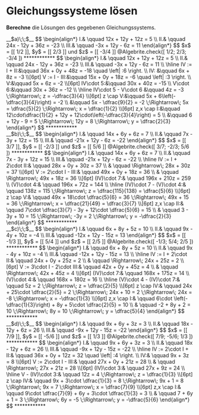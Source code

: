 <!--
version:  0.0.1
language: de


@style
main > *:not(:last-child) {
  margin-bottom: 3rem;
}

input {
    text-align: center;
}

.flex-container {
    display: flex;
    flex-wrap: wrap;
    align-items: stretch;
    gap: 20px;
}

.flex-child {
    flex: 1;
    min-width: 350px;
    margin-right: 20px;
}

@media (max-width: 400px) {
    .flex-child {
        flex: 100%;
        margin-right: 0;
    }
}
@end

formula: \carry   \textcolor{red}{\scriptsize #1}
formula: \digit   \rlap{\carry{#1}}\phantom{#2}#2
formula: \permil  \text{‰}

import: https://raw.githubusercontent.com/LiaTemplates/Tikz-Jax/main/README.md

script: https://cdn.jsdelivr.net/gh/LiaTemplates/Tikz-Jax@main/dist/index.js

import: https://raw.githubusercontent.com/liaTemplates/algebrite/master/README.md





tags: Gleichungssysteme, Bruchrechnung, negative Zahlen, schwer, normal, Berechnen

comment: Löse Gleichungssysteme mit rationalen Zahlen.

author: Martin Lommatzsch

-->




# Gleichungssysteme lösen


**Berechne** die Lösungen des gegebenen Gleichungssystems.



<section class="flex-container">

<div class="flex-child">
<!-- data-solution-button="5"-->
__$a)\;\;$__  
$$
\begin{align*}
I.& \qquad 12x + 12y + 12z = 5 \\
II.& \qquad 24x - 12y + 36z = -23 \\
III.& \qquad -3x + 12y - 6z = 11
\end{align*}
$$
$x$ = [[  1/2  ]],  $y$ = [[  2/3  ]]  und  $z$ = [[  -3/4  ]]
@Algebrite.check([ 1/2; 2/3; -3/4 ])
************
$$
\begin{align*}
I.& \qquad 12x + 12y + 12z = 5 \\
II.& \qquad 24x - 12y + 36z = -23 \\
III.& \qquad -3x + 12y - 6z = 11 \\ \hline
IV := I + II:&\qquad 36x + 0y + 48z = -18 \quad \left| :6 \right. \\
IV: &\qquad 6x + 8z = -3 \\[6pt]
V := I - III:&\qquad 15x + 0y + 18z = -6 \quad \left| :3 \right. \\
V:&\qquad 5x + 6z = -2 \\[6pt]
IV\cdot 5:&\qquad 30x + 40z = -15 \\
V\cdot 6:&\qquad 30x + 36z = -12 \\ \hline
IV\cdot 5 - V\cdot 6 &\qquad 4z = -3 \;\Rightarrow\; z = -\dfrac{3}{4} \\[6pt]
z \cap V:&\qquad 5x + 6\left(-\dfrac{3}{4}\right) = -2 \\
&\qquad 5x - \dfrac{9}{2} = -2 \;\Rightarrow\; 5x = \dfrac{5}{2} \;\Rightarrow\; x = \dfrac{1}{2} \\[6pt]
z,x \cap I:&\qquad 12\cdot\dfrac{1}{2} + 12y + 12\cdot\left(-\dfrac{3}{4}\right) = 5 \\
&\qquad 6 + 12y - 9 = 5 \;\Rightarrow\; 12y = 8 \;\Rightarrow\; y = \dfrac{2}{3}
\end{align*}
$$
************
</div>
<div class="flex-child">
<!-- data-solution-button="5"-->
__$b)\;\;$__  
$$
\begin{align*}
I.& \qquad 14x + 6y + 6z = 7 \\
II.& \qquad 7x - 3y + 12z = 15 \\
III.& \qquad -21x + 12y - 6z = -22
\end{align*}
$$
$x$ = [[  3/7  ]],  $y$ = [[  -2/3  ]]  und  $z$ = [[  5/6  ]]
@Algebrite.check([ 3/7; -2/3; 5/6 ])
************
$$
\begin{align*}
I.& \qquad 14x + 6y + 6z = 7 \\
II.& \qquad 7x - 3y + 12z = 15 \\
III.& \qquad -21x + 12y - 6z = -22 \\ \hline
IV := I + 2\cdot II:& \qquad 28x + 0y + 30z = 37 \\
& \qquad \Rightarrow\; 28x + 30z = 37 \\[6pt]
V := 2\cdot I - III:& \qquad 49x + 0y + 18z = 36 \\
& \qquad \Rightarrow\; 49x + 18z = 36 \\[6pt]
(IV)\cdot 7:& \qquad 196x + 210z = 259 \\
(V)\cdot 4:& \qquad 196x + 72z = 144 \\ \hline
(IV)\cdot 7 - (V)\cdot 4:& \qquad 138z = 115 \;\Rightarrow\; z = \dfrac{115}{138} = \dfrac{5}{6} \\[6pt]
z \cap V:& \qquad 49x + 18\cdot \dfrac{5}{6} = 36 \;\Rightarrow\; 49x + 15 = 36 \;\Rightarrow\; x = \dfrac{21}{49} = \dfrac{3}{7} \\[6pt]
z,x \cap II:& \qquad 7\cdot \dfrac{3}{7} - 3y + 12\cdot \dfrac{5}{6} = 15 \\
& \qquad 3 - 3y + 10 = 15 \;\Rightarrow\; -3y = 2 \;\Rightarrow\; y = -\dfrac{2}{3}
\end{align*}
$$
************
</div>


<div class="flex-child">
<!-- data-solution-button="5"-->
__$c)\;\;$__  
$$
\begin{align*}
I.& \qquad 6x + 8y + 5z = 10 \\
II.& \qquad 9x - 4y + 10z = -4 \\
III.& \qquad -12x + 12y - 15z = 13
\end{align*}
$$
$x$ = [[  -1/3  ]],  $y$ = [[  5/4  ]]  und  $z$ = [[  2/5  ]]
@Algebrite.check([ -1/3; 5/4; 2/5 ])
************
$$
\begin{align*}
I.& \qquad 6x + 8y + 5z = 10 \\
II.& \qquad 9x - 4y + 10z = -4 \\
III.& \qquad -12x + 12y - 15z = 13 \\ \hline
IV := I + 2\cdot II:& \qquad 24x + 0y + 25z = 2 \\
& \qquad \Rightarrow\; 24x + 25z = 2 \\[6pt]
V := 3\cdot I - 2\cdot III:& \qquad 42x + 0y + 45z = 4 \\
& \qquad \Rightarrow\; 42x + 45z = 4 \\[6pt]
(IV)\cdot 7:& \qquad 168x + 175z = 14 \\
(V)\cdot 4:& \qquad 168x + 180z = 16 \\ \hline
(V)\cdot 4 - (IV)\cdot 7:& \qquad 5z = 2 \;\Rightarrow\; z = \dfrac{2}{5} \\[6pt]
z \cap IV:& \qquad 24x + 25\cdot \dfrac{2}{5} = 2 \;\Rightarrow\; 24x + 10 = 2 \;\Rightarrow\; 24x = -8 \;\Rightarrow\; x = -\dfrac{1}{3} \\[6pt]
z,x \cap I:& \qquad 6\cdot \left(-\dfrac{1}{3}\right) + 8y + 5\cdot \dfrac{2}{5} = 10 \\
& \qquad -2 + 8y + 2 = 10 \;\Rightarrow\; 8y = 10 \;\Rightarrow\; y = \dfrac{5}{4}
\end{align*}
$$
************
</div>


<div class="flex-child">
<!-- data-solution-button="5"-->
__$d)\;\;$__  
$$
\begin{align*}
I.& \qquad 9x + 6y + 3z = 3 \\
II.& \qquad 18x - 12y + 6z = 26 \\
III.& \qquad -9x + 12y - 15z = -22
\end{align*}
$$
$x$ = [[  7/9  ]],  $y$ = [[  -5/6  ]]  und  $z$ = [[  1/3  ]]
@Algebrite.check([ 7/9; -5/6; 1/3 ])
************
$$
\begin{align*}
I.& \qquad 9x + 6y + 3z = 3 \\
II.& \qquad 18x - 12y + 6z = 26 \\
III.& \qquad -9x + 12y - 15z = -22 \\ \hline
IV := 2\cdot I + II:& \qquad 36x + 0y + 12z = 32 \quad \left| :4 \right. \\
IV:& \qquad 9x + 3z = 8 \\[6pt]
V := 2\cdot I - III:& \qquad 27x + 0y + 21z = 28 \\
& \qquad \Rightarrow\; 27x + 21z = 28 \\[6pt]
(IV)\cdot 3:& \qquad 27x + 9z = 24 \\ \hline
V - (IV)\cdot 3:& \qquad 12z = 4 \;\Rightarrow\; z = \dfrac{1}{3} \\[6pt]
z \cap IV:& \qquad 9x + 3\cdot \dfrac{1}{3} = 8 \;\Rightarrow\; 9x + 1 = 8 \;\Rightarrow\; 9x = 7 \;\Rightarrow\; x = \dfrac{7}{9} \\[6pt]
z,x \cap I:& \qquad 9\cdot \dfrac{7}{9} + 6y + 3\cdot \dfrac{1}{3} = 3 \\
& \qquad 7 + 6y + 1 = 3 \;\Rightarrow\; 6y = -5 \;\Rightarrow\; y = -\dfrac{5}{6}
\end{align*}
$$
************
</div>



</section>







